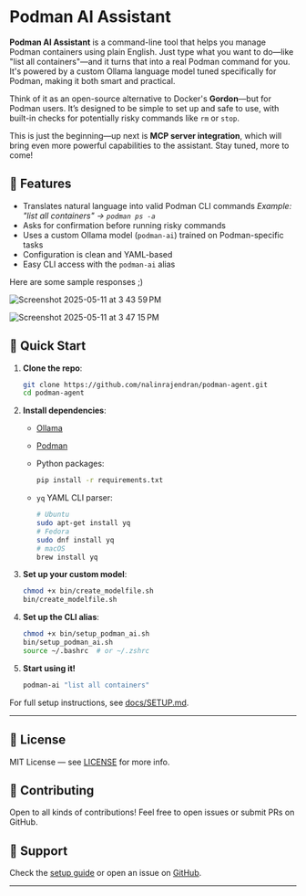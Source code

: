 
# Podman AI Assistant

**Podman AI Assistant** is a command-line tool that helps you manage Podman containers using plain English. Just type what you want to do—like "list all containers"—and it turns that into a real Podman command for you. It's powered by a custom Ollama language model tuned specifically for Podman, making it both smart and practical.

Think of it as an open-source alternative to Docker's **Gordon**—but for Podman users. It’s designed to be simple to set up and safe to use, with built-in checks for potentially risky commands like `rm` or `stop`.

This is just the beginning—up next is **MCP server integration**, which will bring even more powerful capabilities to the assistant. Stay tuned, more to come!

## 🔧 Features

* Translates natural language into valid Podman CLI commands
  *Example: "list all containers" → `podman ps -a`*
* Asks for confirmation before running risky commands
* Uses a custom Ollama model (`podman-ai`) trained on Podman-specific tasks
* Configuration is clean and YAML-based
* Easy CLI access with the `podman-ai` alias



Here are some sample responses ;)

![Screenshot 2025-05-11 at 3 43 59 PM](https://github.com/user-attachments/assets/dd4ab821-5d9b-4b65-9e84-b0eb92372464)


![Screenshot 2025-05-11 at 3 47 15 PM](https://github.com/user-attachments/assets/90ece2fc-a9d6-4b0d-9383-1315de55db8d)






## 🚀 Quick Start

1. **Clone the repo**:

   ```bash
   git clone https://github.com/nalinrajendran/podman-agent.git
   cd podman-agent
   ```

2. **Install dependencies**:

   * [Ollama](https://ollama.com/download)
   * [Podman](https://podman.io/getting-started/installation)
   * Python packages:

     ```bash
     pip install -r requirements.txt
     ```
   * `yq` YAML CLI parser:

     ```bash
     # Ubuntu
     sudo apt-get install yq
     # Fedora
     sudo dnf install yq
     # macOS
     brew install yq
     ```

3. **Set up your custom model**:

   ```bash
   chmod +x bin/create_modelfile.sh
   bin/create_modelfile.sh
   ```

4. **Set up the CLI alias**:

   ```bash
   chmod +x bin/setup_podman_ai.sh
   bin/setup_podman_ai.sh
   source ~/.bashrc  # or ~/.zshrc
   ```

5. **Start using it!**

   ```bash
   podman-ai "list all containers"
   ```

For full setup instructions, see [docs/SETUP.md](docs/SETUP.md).

---

## 📜 License

MIT License — see [LICENSE](LICENSE) for more info.

## 🤝 Contributing

Open to all kinds of contributions! Feel free to open issues or submit PRs on GitHub.

## 💬 Support

Check the [setup guide](docs/SETUP.md) or open an issue on [GitHub](https://github.com/nalinrajendran/podman-agent/issues).

---
